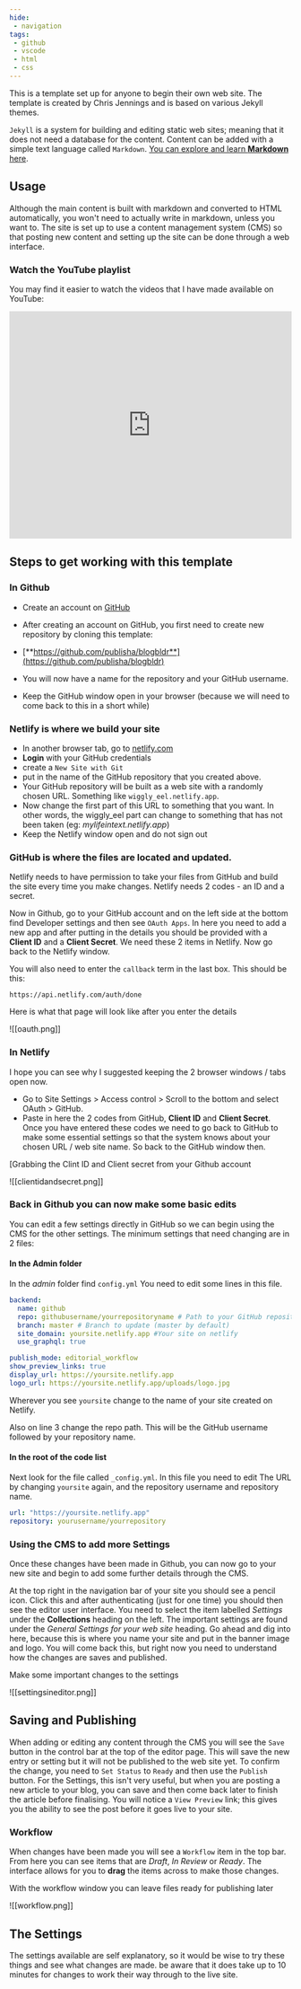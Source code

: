 ```yaml
---
hide:
 - navigation
tags:
 - github
 - vscode
 - html
 - css
---
```


This is a template set up for anyone to begin their own web site. The template is created by Chris Jennings and is based on various Jekyll themes.

`Jekyll` is a system for building and editing static web sites; meaning that it does not need a database for the content. Content can be added with a simple text language called `Markdown`. [You can explore and learn **Markdown** here][087362d3].

  [087362d3]: https://commonmark.org/help/tutorial/ "Go to commonmark"

## Usage

Although the main content is built with markdown and converted to HTML automatically, you won't need to actually write in markdown, unless you want to. The site is set up to use a content management system (CMS) so that posting new content and setting up the site can be done through a web interface.

### Watch the YouTube playlist

You may find it easier to watch the videos that I have made available on YouTube:

<iframe style="max-width:100%;" width="720" height="405" src="https://www.youtube.com/embed/videoseries?list=PL45AD0XX_t1JSPP-PjTZJ9f9Q2Cb87i5C" title="YouTube video player" frameborder="0" allow="accelerometer; autoplay; clipboard-write; encrypted-media; gyroscope; picture-in-picture; web-share" allowfullscreen></iframe>


## Steps to get working with this template

### In Github

* Create an account on [GitHub][a907770f]
* After creating an account on GitHub, you first need to create new repository by cloning this template: 
* [**https://github.com/publisha/blogbldr**](https://github.com/publisha/blogbldr)
* You will now have a name for the repository and your GitHub username.
* Keep the GitHub window open in your browser (because we will need to come back to this in a short while)

  [a907770f]: https://github.com "Go to the Github web site"


### Netlify is where we build your site

* In another browser tab, go to [netlify.com](https://www.netlify.com)
* **Login** with your GitHub credentials
* create a `New Site with Git`
* put in the name of the GitHub repository that you created above.
* Your GitHub repository will be built as a web site with a randomly chosen URL. Something like `wiggly_eel.netlify.app`.
* Now change the first part of this URL to something that you want. In other words, the wiggly_eel part can change to something that has not been taken (eg: *mylifeintext.netlify.app*)
* Keep the Netlify window open and do not sign out

### GitHub is where the files are located and updated.

Netlify needs to have permission to take your files from GitHub and build the site every time you make changes. Netlify needs 2  codes - an ID and a secret.

Now in Github, go to your GitHub account and on the left side at the bottom find Developer settings and then see `OAuth Apps`. In here you need to add a new app and after putting in the details you should be provided with a **Client ID** and a **Client Secret**. We need these 2 items in Netlify. Now go back to the Netlify window.

You will also need to enter the `callback` term in the last box. This should be this:

`https://api.netlify.com/auth/done`

Here is what that page will look like after you enter the details

![[oauth.png]]

### In Netlify

I hope you can see why I suggested keeping the 2 browser windows / tabs open now.

* Go to Site Settings > Access control > Scroll to the bottom and select OAuth > GitHub.
* Paste in here the 2 codes from GitHub, **Client ID** and **Client Secret**. Once you have entered these codes we need to go back to GitHub to make some essential settings so that the system knows about your chosen URL / web site name. So back to the GitHub window then.

[Grabbing the Clint ID and Client secret from your Github account

![[clientidandsecret.png]]

### Back in Github you can now make some basic edits

You can edit a few settings directly in GitHub so we can begin using the CMS for the other settings. The minimum settings that need changing are in 2 files:

#### In the Admin folder

In the *admin* folder find `config.yml` You need to edit some lines in this file.

```yaml
backend:
  name: github
  repo: githubusername/yourrepositoryname # Path to your GitHub repository
  branch: master # Branch to update (master by default)
  site_domain: yoursite.netlify.app #Your site on netlify
  use_graphql: true

publish_mode: editorial_workflow
show_preview_links: true
display_url: https://yoursite.netlify.app
logo_url: https://yoursite.netlify.app/uploads/logo.jpg
```

Wherever you see `yoursite` change to the name of your site created on Netlify.

Also on line 3 change the repo path. This will be the GitHub username followed by your repository name.

#### In the root of the code list

Next look for the file called `_config.yml`. In this file you need to edit The URL by changing `yoursite` again, and the repository username and repository name.

```yaml
url: "https://yoursite.netlify.app"
repository: yourusername/yourrepository
```

### Using the CMS to add more Settings

Once these changes have been made in Github, you can now go to your new site and begin to add some further details through the CMS.

At the top right in the navigation bar of your site you should see a pencil icon. Click this and after authenticating (just for one time) you should then see the editor user interface. You need to select the item labelled *Settings* under the **Collections** heading on the left. The important settings are found under the *General Settings for your web site* heading. Go ahead and dig into here, because this is where you name your site and put in the banner image and logo. You will come back this, but right now you need to understand how the changes are saves and published.

Make some important changes to the settings

![[settingsineditor.png]]

## Saving and Publishing

When adding or editing any content through the CMS you will see the `Save` button in the control bar at the top of the editor page. This will save the new entry or setting but it will not be published to the web site yet. To confirm the change, you need to `Set Status` to `Ready` and then use the `Publish` button. For the Settings, this isn't very useful, but when you are posting a new article to your blog, you can save and then come back later to finish the article before finalising. You will notice a `View Preview` link; this gives you the ability to see the post before it goes live to your site.

### Workflow

When changes have been made you will see a `Workflow` item in the top bar. From here you can see items that are *Draft*, *In Review* or *Ready*. The interface allows for you to **drag** the items across to make those changes.

With the workflow window you can leave files ready for publishing later

![[workflow.png]]

## The Settings

The settings available are self explanatory, so it would be wise to try these things and see what changes are made. be aware that it does take up to 10 minutes for changes to work their way through to the live site.
